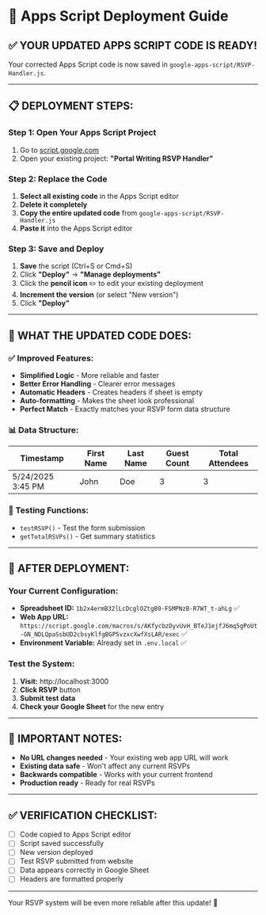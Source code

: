 # 🚀 Apps Script Deployment Guide

## ✅ **YOUR UPDATED APPS SCRIPT CODE IS READY!**

Your corrected Apps Script code is now saved in `google-apps-script/RSVP-Handler.js`.

---

## 📋 **DEPLOYMENT STEPS:**

### **Step 1: Open Your Apps Script Project**
1. Go to [script.google.com](https://script.google.com)
2. Open your existing project: **"Portal Writing RSVP Handler"**

### **Step 2: Replace the Code**
1. **Select all existing code** in the Apps Script editor
2. **Delete it completely**
3. **Copy the entire updated code** from `google-apps-script/RSVP-Handler.js`
4. **Paste it** into the Apps Script editor

### **Step 3: Save and Deploy**
1. **Save** the script (Ctrl+S or Cmd+S)
2. Click **"Deploy"** → **"Manage deployments"**
3. Click the **pencil icon** ✏️ to edit your existing deployment
4. **Increment the version** (or select "New version")
5. Click **"Deploy"**

---

## 🔧 **WHAT THE UPDATED CODE DOES:**

### **✅ Improved Features:**
- **Simplified Logic** - More reliable and faster
- **Better Error Handling** - Clearer error messages
- **Automatic Headers** - Creates headers if sheet is empty
- **Auto-formatting** - Makes the sheet look professional
- **Perfect Match** - Exactly matches your RSVP form data structure

### **📊 Data Structure:**
| Timestamp | First Name | Last Name | Guest Count | Total Attendees |
|-----------|------------|-----------|-------------|-----------------|
| 5/24/2025 3:45 PM | John | Doe | 3 | 3 |

### **🧪 Testing Functions:**
- `testRSVP()` - Test the form submission
- `getTotalRSVPs()` - Get summary statistics

---

## 🎯 **AFTER DEPLOYMENT:**

### **Your Current Configuration:**
- **Spreadsheet ID:** `1b2x4ermB32lLcDcglOZtgB9-FSMPNzB-R7WT_t-ahLg` ✅
- **Web App URL:** `https://script.google.com/macros/s/AKfycbzDyvUvH_BTeJ1ejfJ6mq5gPoUt-GN_NDLQpaSsbUD2cbsyKlfgBGP5vzxcXwfXsLAR/exec` ✅
- **Environment Variable:** Already set in `.env.local` ✅

### **Test the System:**
1. **Visit:** http://localhost:3000
2. **Click RSVP** button
3. **Submit test data**
4. **Check your Google Sheet** for the new entry

---

## 🚨 **IMPORTANT NOTES:**

- **No URL changes needed** - Your existing web app URL will work
- **Existing data safe** - Won't affect any current RSVPs
- **Backwards compatible** - Works with your current frontend
- **Production ready** - Ready for real RSVPs

---

## ✅ **VERIFICATION CHECKLIST:**

- [ ] Code copied to Apps Script editor
- [ ] Script saved successfully  
- [ ] New version deployed
- [ ] Test RSVP submitted from website
- [ ] Data appears correctly in Google Sheet
- [ ] Headers are formatted properly

---

Your RSVP system will be even more reliable after this update! 🎉
